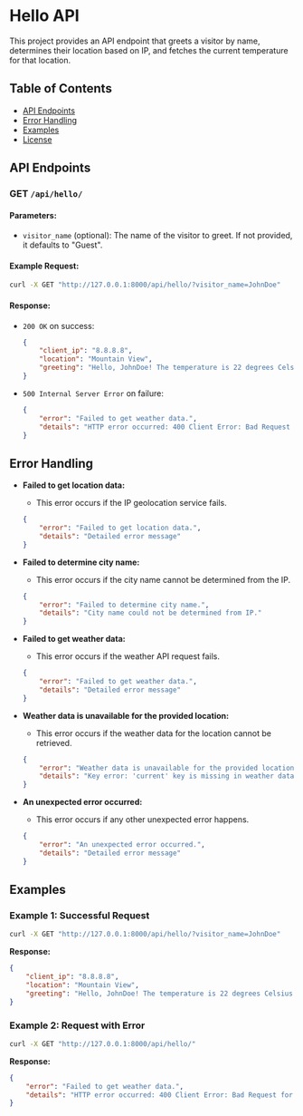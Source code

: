 # Hello API

This project provides an API endpoint that greets a visitor by name, determines their location based on IP, and fetches the current temperature for that location.

## Table of Contents

<!-- - [Installation](#installation) -->
<!-- - [Configuration](#configuration)
- [Running the Server](#running-the-server) -->
- [API Endpoints](#api-endpoints)
- [Error Handling](#error-handling)
- [Examples](#examples)
- [License](#license)



## API Endpoints

### GET `/api/hello/`

#### Parameters:
- `visitor_name` (optional): The name of the visitor to greet. If not provided, it defaults to "Guest".

#### Example Request:
```sh
curl -X GET "http://127.0.0.1:8000/api/hello/?visitor_name=JohnDoe"
```

#### Response:
- `200 OK` on success:
  ```json
  {
      "client_ip": "8.8.8.8",
      "location": "Mountain View",
      "greeting": "Hello, JohnDoe! The temperature is 22 degrees Celsius in Mountain View."
  }
  ```

- `500 Internal Server Error` on failure:
  ```json
  {
      "error": "Failed to get weather data.",
      "details": "HTTP error occurred: 400 Client Error: Bad Request for url: http://api.weatherapi.com/v1/current.json?key=your_key&q=Unknown"
  }
  ```

## Error Handling

- **Failed to get location data:**
  - This error occurs if the IP geolocation service fails.
  ```json
  {
      "error": "Failed to get location data.",
      "details": "Detailed error message"
  }
  ```

- **Failed to determine city name:**
  - This error occurs if the city name cannot be determined from the IP.
  ```json
  {
      "error": "Failed to determine city name.",
      "details": "City name could not be determined from IP."
  }
  ```

- **Failed to get weather data:**
  - This error occurs if the weather API request fails.
  ```json
  {
      "error": "Failed to get weather data.",
      "details": "Detailed error message"
  }
  ```

- **Weather data is unavailable for the provided location:**
  - This error occurs if the weather data for the location cannot be retrieved.
  ```json
  {
      "error": "Weather data is unavailable for the provided location.",
      "details": "Key error: 'current' key is missing in weather data"
  }
  ```

- **An unexpected error occurred:**
  - This error occurs if any other unexpected error happens.
  ```json
  {
      "error": "An unexpected error occurred.",
      "details": "Detailed error message"
  }
  ```

## Examples

### Example 1: Successful Request
```sh
curl -X GET "http://127.0.0.1:8000/api/hello/?visitor_name=JohnDoe"
```

**Response:**
```json
{
    "client_ip": "8.8.8.8",
    "location": "Mountain View",
    "greeting": "Hello, JohnDoe! The temperature is 22 degrees Celsius in Mountain View."
}
```

### Example 2: Request with Error
```sh
curl -X GET "http://127.0.0.1:8000/api/hello/"
```

**Response:**
```json
{
    "error": "Failed to get weather data.",
    "details": "HTTP error occurred: 400 Client Error: Bad Request for url: http://api.weatherapi.com/v1/current.json?key=your_key&q=Unknown"
}
```

